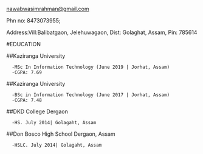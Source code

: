 nawabwasimrahman@gmail.com

Phn no: 8473073955;

Address:Vill:Balibatgaon, Jelehuwagaon, Dist: Golaghat, Assam, Pin: 785614

#EDUCATION

  ##Kaziranga University
  
      -MSc In Information Technology (June 2019 | Jorhat, Assam)
      -CGPA: 7.69
      
  ##Kaziranga University
  
      -BSc in Information Technology (June 2017 | Jorhat, Assam)
      -CGPA: 7.48
      
  ##DKD College Dergaon
  
      -HS. July 2014| Golagaht, Assam
      
  ##Don Bosco High School Dergaon, Assam
  
      -HSLC. July 2014| Golagaht, Assam
